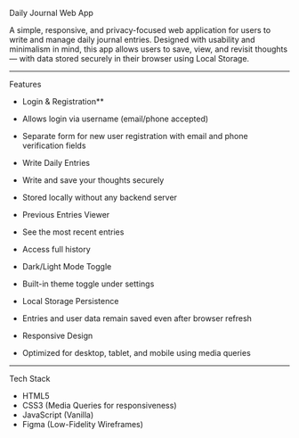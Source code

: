 Daily Journal Web App

A simple, responsive, and privacy-focused web application for users to write and manage daily journal entries. Designed with usability and minimalism in mind, this app allows users to save, view, and revisit thoughts — with data stored securely in their browser using Local Storage.

---

Features

  - Login & Registration**
  - Allows login via username (email/phone accepted)
  - Separate form for new user registration with email and phone verification fields

  - Write Daily Entries
  - Write and save your thoughts securely
  - Stored locally without any backend server

  - Previous Entries Viewer 
  - See the most recent entries
  - Access full history

  - Dark/Light Mode Toggle
  - Built-in theme toggle under settings

  - Local Storage Persistence
  - Entries and user data remain saved even after browser refresh

  - Responsive Design
  - Optimized for desktop, tablet, and mobile using media queries

---

Tech Stack

- HTML5
- CSS3 (Media Queries for responsiveness)
- JavaScript (Vanilla)
- Figma (Low-Fidelity Wireframes)


